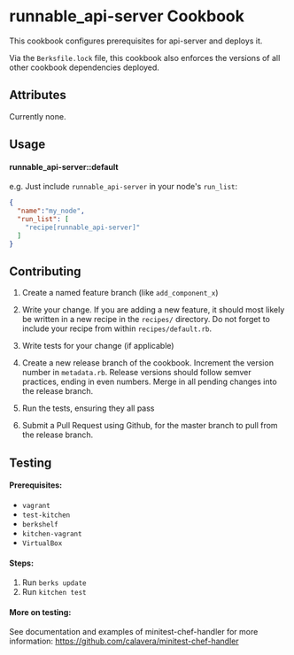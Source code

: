 runnable_api-server Cookbook
===================
This cookbook configures prerequisites for api-server and deploys it.

Via the `Berksfile.lock` file, this cookbook also enforces the versions of all other cookbook dependencies deployed.

Attributes
----------
Currently none.

Usage
-----
#### runnable_api-server::default

e.g.
Just include `runnable_api-server` in your node's `run_list`:

```json
{
  "name":"my_node",
  "run_list": [
    "recipe[runnable_api-server]"
  ]
}
```


Contributing
------------
1. Create a named feature branch (like `add_component_x`)

2. Write your change. If you are adding a new feature, it should most likely be written in a new recipe in the `recipes/` directory. Do not forget to include your recipe from within `recipes/default.rb`.

3. Write tests for your change (if applicable)

4. Create a new release branch of the cookbook. Increment the version number in `metadata.rb`. Release versions should follow semver practices, ending in even numbers. Merge in all pending changes into the release branch. 

5. Run the tests, ensuring they all pass

6. Submit a Pull Request using Github, for the master branch to pull from the release branch.


Testing
-------
#### Prerequisites:
- `vagrant`
- `test-kitchen`
- `berkshelf`
- `kitchen-vagrant`
- `VirtualBox`

#### Steps:
1. Run `berks update`
2. Run `kitchen test`

#### More on testing:
See documentation and examples of minitest-chef-handler for more information: <https://github.com/calavera/minitest-chef-handler>
